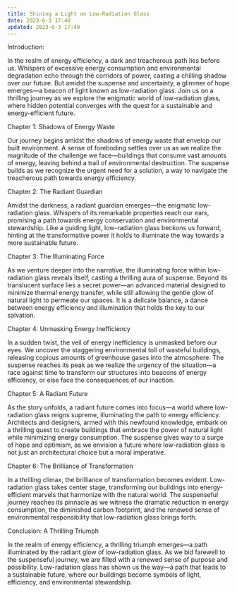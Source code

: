 ```yaml
---
title: Shining a Light on Low-Radiation Glass
date: 2023-6-3 17:40
updated: 2023-6-3 17:40
---
```

Introduction:

In the realm of energy efficiency, a dark and treacherous path lies before us. Whispers of excessive energy consumption and environmental degradation echo through the corridors of power, casting a chilling shadow over our future. But amidst the suspense and uncertainty, a glimmer of hope emerges—a beacon of light known as low-radiation glass. Join us on a thrilling journey as we explore the enigmatic world of low-radiation glass, where hidden potential converges with the quest for a sustainable and energy-efficient future.

Chapter 1: Shadows of Energy Waste

Our journey begins amidst the shadows of energy waste that envelop our built environment. A sense of foreboding settles over us as we realize the magnitude of the challenge we face—buildings that consume vast amounts of energy, leaving behind a trail of environmental destruction. The suspense builds as we recognize the urgent need for a solution, a way to navigate the treacherous path towards energy efficiency.

Chapter 2: The Radiant Guardian

Amidst the darkness, a radiant guardian emerges—the enigmatic low-radiation glass. Whispers of its remarkable properties reach our ears, promising a path towards energy conservation and environmental stewardship. Like a guiding light, low-radiation glass beckons us forward, hinting at the transformative power it holds to illuminate the way towards a more sustainable future.

Chapter 3: The Illuminating Force

As we venture deeper into the narrative, the illuminating force within low-radiation glass reveals itself, casting a thrilling aura of suspense. Beyond its translucent surface lies a secret power—an advanced material designed to minimize thermal energy transfer, while still allowing the gentle glow of natural light to permeate our spaces. It is a delicate balance, a dance between energy efficiency and illumination that holds the key to our salvation.

Chapter 4: Unmasking Energy Inefficiency

In a sudden twist, the veil of energy inefficiency is unmasked before our eyes. We uncover the staggering environmental toll of wasteful buildings, releasing copious amounts of greenhouse gases into the atmosphere. The suspense reaches its peak as we realize the urgency of the situation—a race against time to transform our structures into beacons of energy efficiency, or else face the consequences of our inaction.

Chapter 5: A Radiant Future

As the story unfolds, a radiant future comes into focus—a world where low-radiation glass reigns supreme, illuminating the path to energy efficiency. Architects and designers, armed with this newfound knowledge, embark on a thrilling quest to create buildings that embrace the power of natural light while minimizing energy consumption. The suspense gives way to a surge of hope and optimism, as we envision a future where low-radiation glass is not just an architectural choice but a moral imperative.

Chapter 6: The Brilliance of Transformation

In a thrilling climax, the brilliance of transformation becomes evident. Low-radiation glass takes center stage, transforming our buildings into energy-efficient marvels that harmonize with the natural world. The suspenseful journey reaches its pinnacle as we witness the dramatic reduction in energy consumption, the diminished carbon footprint, and the renewed sense of environmental responsibility that low-radiation glass brings forth.

Conclusion: A Thrilling Triumph

In the realm of energy efficiency, a thrilling triumph emerges—a path illuminated by the radiant glow of low-radiation glass. As we bid farewell to the suspenseful journey, we are filled with a renewed sense of purpose and possibility. Low-radiation glass has shown us the way—a path that leads to a sustainable future, where our buildings become symbols of light, efficiency, and environmental stewardship.